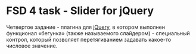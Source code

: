 # FSD 4 task - Slider for jQuery
Четвертое задание - плагина для [jQuery](https://jquery.com), в котором выполнен функционал «бегунка» (также называемого слайдером) - специальный контрол, который позволяет перетягиванием задавать какое-то числовое значение. 